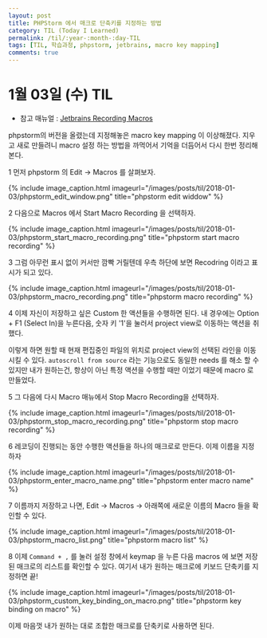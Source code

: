 ```yaml
---
layout: post
title: PHPStorm 에서 매크로 단축키를 지정하는 방법
category: TIL (Today I Learned)
permalink: /til/:year-:month-:day-TIL
tags: [TIL, 학습과정, phpstorm, jetbrains, macro key mapping]
comments: true
---
```


# 1월 03일 (수) TIL
- 참고 매뉴얼 : [Jetbrains Recording Macros](https://www.jetbrains.com/help/idea/recording-macros.html)

phpstorm의 버전을 올렸는데 지정해놓은 macro key mapping 이 이상해졌다. 지우고 새로 만들려니 macro 설정 하는 방법을 까먹어서 기억을 더듬어서 다시 한번 정리해본다.

1 먼저 phpstorm 의 Edit -> Macros 를 살펴보자.

{% include image_caption.html imageurl="/images/posts/til/2018-01-03/phpstorm_edit_window.png" title="phpstorm edit widdow" %}

2 다음으로 Macros 에서 Start Macro Recording 을 선택하자.

{% include image_caption.html imageurl="/images/posts/til/2018-01-03/phpstorm_start_macro_recording.png" title="phpstorm start macro recording" %}

<!--more-->

3 그럼 아무런 표시 없이 커서만 깜빡 거릴텐데 우측 하단에 보면 Recodring 이라고 표시가 되고 있다.

{% include image_caption.html imageurl="/images/posts/til/2018-01-03/phpstorm_macro_recording.png" title="phpstorm macro recording" %}

4 이제 자신이 저장하고 싶은 Custom 한 액션들을 수행하면 된다.
내 경우에는 Option + F1 (Select In)을 누른다음, 숫자 키 '1'을 눌러서 project view로 이동하는 액션을 취했다.

이렇게 하면 원할 때 현재 편집중인 파일의 위치로 project view의 선택된 라인을 이동시킬 수 있다.
`autoscroll from source` 라는 기능으로도 동일한 needs 를 해소 할 수 있지만 내가 원하는건, 항상이 아닌 특정 액션을 수행할 때만 이었기 때문에 macro 로 만들었다.

5 그 다음에 다시 Macro 매뉴에서 Stop Macro Recording을 선택하자.

{% include image_caption.html imageurl="/images/posts/til/2018-01-03/phpstorm_stop_macro_recording.png" title="phpstorm stop macro recording" %}

6 레코딩이 진행되는 동안 수행한 액션들을 하나의 매크로로 만든다. 이제 이름을 지정하자

{% include image_caption.html imageurl="/images/posts/til/2018-01-03/phpstorm_enter_macro_name.png" title="phpstorm enter macro name" %}

7 이름까지 저장하고 나면, Edit -> Macros -> 아래쪽에 새로운 이름의 Macro 들을 확인할 수 있다.

{% include image_caption.html imageurl="/images/posts/til/2018-01-03/phpstorm_macro_list.png" title="phpstorm macro list" %}

8 이제 `Command + ,` 를 눌러 설정 창에서 keymap 을 누른 다음 macros 에 보면 저장된 매크로의 리스트를 확인할 수 있다. 여기서 내가 원하는 매크로에 키보드 단축키를 지정하면 끝!

{% include image_caption.html imageurl="/images/posts/til/2018-01-03/phpstorm_custom_key_binding_on_macro.png" title="phpstorm key binding on macro" %}

이제 마음껏 내가 원하는 대로 조합한 매크로를 단축키로 사용하면 된다.


